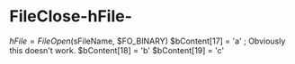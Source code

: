 # FileClose-hFile-
$hFile = FileOpen($sFileName, $FO_BINARY)
$bContent[17] = 'a'    ; Obviously this doesn't work.
$bContent[18] = 'b'
$bContent[19] = 'c'
